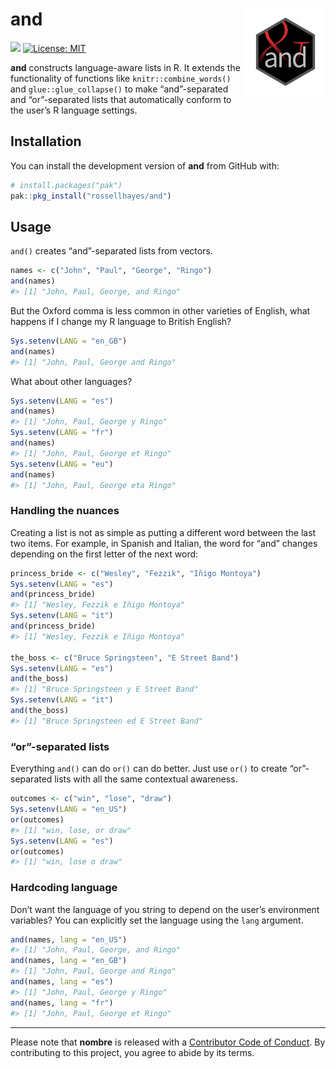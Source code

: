 
<!-- README.md is generated from README.Rmd. Please edit that file -->

# and <img src="man/figures/logo.png?raw=TRUE" align="right" height="138" />

<!-- badges: start -->
<!-- [![](https://www.r-pkg.org/badges/version/and?color=brightgreen)](https://cran.r-project.org/package=and) -->

[![](https://img.shields.io/badge/lifecycle-experimental-orange.svg)](https://lifecycle.r-lib.org/articles/stages.html#experimental)
[![License:
MIT](https://img.shields.io/badge/license-MIT-blueviolet.svg)](https://cran.r-project.org/web/licenses/MIT)
<!-- [![R build status](https://github.com/rossellhayes/and/workflows/R-CMD-check/badge.svg)](https://github.com/rossellhayes/and/actions) -->
<!-- [![](https://codecov.io/gh/rossellhayes/and/branch/master/graph/badge.svg)](https://app.codecov.io/gh/rossellhayes/and) -->
<!-- [![Dependencies](https://tinyverse.netlify.com/badge/and)](https://cran.r-project.org/package=and) -->
<!-- badges: end -->

**and** constructs language-aware lists in R. It extends the
functionality of functions like `knitr::combine_words()` and
`glue::glue_collapse()` to make “and”-separated and “or”-separated lists
that automatically conform to the user’s R language settings.

## Installation

<!-- You can install the released version of **nombre** from [CRAN](https://CRAN.R-project.org) with: -->
<!-- ``` {r eval = FALSE} -->
<!-- install.packages("nombre") -->
<!-- ``` -->

You can install the development version of **and** from GitHub with:

``` r
# install.packages("pak")
pak::pkg_install("rossellhayes/and")
```

## Usage

`and()` creates “and”-separated lists from vectors.

``` r
names <- c("John", "Paul", "George", "Ringo")
and(names)
#> [1] "John, Paul, George, and Ringo"
```

But the Oxford comma is less common in other varieties of English, what
happens if I change my R language to British English?

``` r
Sys.setenv(LANG = "en_GB")
and(names)
#> [1] "John, Paul, George and Ringo"
```

What about other languages?

``` r
Sys.setenv(LANG = "es")
and(names)
#> [1] "John, Paul, George y Ringo"
Sys.setenv(LANG = "fr")
and(names)
#> [1] "John, Paul, George et Ringo"
Sys.setenv(LANG = "eu")
and(names)
#> [1] "John, Paul, George eta Ringo"
```

### Handling the nuances

Creating a list is not as simple as putting a different word between the
last two items. For example, in Spanish and Italian, the word for “and”
changes depending on the first letter of the next word:

``` r
princess_bride <- c("Wesley", "Fezzik", "Iñigo Montoya")
Sys.setenv(LANG = "es")
and(princess_bride)
#> [1] "Wesley, Fezzik e Iñigo Montoya"
Sys.setenv(LANG = "it")
and(princess_bride)
#> [1] "Wesley, Fezzik e Iñigo Montoya"

the_boss <- c("Bruce Springsteen", "E Street Band")
Sys.setenv(LANG = "es")
and(the_boss)
#> [1] "Bruce Springsteen y E Street Band"
Sys.setenv(LANG = "it")
and(the_boss)
#> [1] "Bruce Springsteen ed E Street Band"
```

### “or”-separated lists

Everything `and()` can do `or()` can do better. Just use `or()` to
create “or”-separated lists with all the same contextual awareness.

``` r
outcomes <- c("win", "lose", "draw")
Sys.setenv(LANG = "en_US")
or(outcomes)
#> [1] "win, lose, or draw"
Sys.setenv(LANG = "es")
or(outcomes)
#> [1] "win, lose o draw"
```

### Hardcoding language

Don’t want the language of you string to depend on the user’s
environment variables? You can explicitly set the language using the
`lang` argument.

``` r
and(names, lang = "en_US")
#> [1] "John, Paul, George, and Ringo"
and(names, lang = "en_GB")
#> [1] "John, Paul, George and Ringo"
and(names, lang = "es")
#> [1] "John, Paul, George y Ringo"
and(names, lang = "fr")
#> [1] "John, Paul, George et Ringo"
```

------------------------------------------------------------------------

Please note that **nombre** is released with a [Contributor Code of
Conduct](https://contributor-covenant.org/version/2/0/CODE_OF_CONDUCT.html).
By contributing to this project, you agree to abide by its terms.
